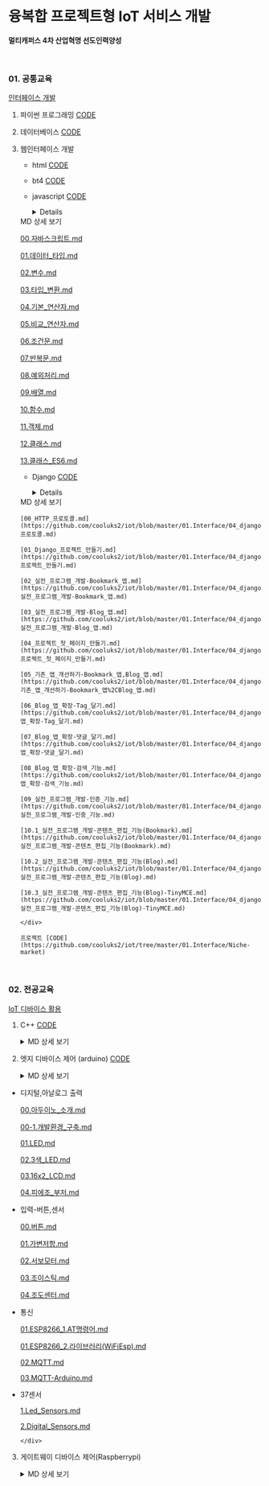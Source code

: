 # 융복합 프로젝트형 IoT 서비스 개발

**멀티캐퍼스 4차 산업혁명 선도인력양성**

<br>

### 01. 공통교육

<u>인터페이스 개발</u>

1.  파이썬 프로그래밍 [CODE](https://github.com/cooluks2/iot/tree/master/01.Interface/01_python)

2.  데이터베이스 [CODE](https://github.com/cooluks2/iot/tree/master/01.Interface/02_mariadb)

3.  웹인터페이스 개발

    -   html [CODE](https://github.com/cooluks2/iot/tree/master/01.Interface/03_webclient/html)

	-   bt4 [CODE](https://github.com/cooluks2/iot/tree/master/01.Interface/03_webclient/bt4)

    -   javascript [CODE](https://github.com/cooluks2/iot/tree/master/01.Interface/03_webclient/javascript)

	    <details>
    <summary>MD 상세 보기</summary>
        <div markdown="1">
    
    [00.자바스크립트.md](https://github.com/cooluks2/iot/blob/master/01.Interface/03_webclient/javascriptMD/00.자바스크립트.md)
        
    [01.데이터_타입.md](https://github.com/cooluks2/iot/blob/master/01.Interface/03_webclient/javascriptMD/01.데이터_타입.md)
        
	[02.변수.md](https://github.com/cooluks2/iot/blob/master/01.Interface/03_webclient/javascriptMD/02.변수.md)
        
	[03.타입_변환.md](https://github.com/cooluks2/iot/blob/master/01.Interface/03_webclient/javascriptMD/03.타입_변환.md)
        
	[04.기본_연산자.md](https://github.com/cooluks2/iot/blob/master/01.Interface/03_webclient/javascriptMD/04.기본_연산자.md)
        
	[05.비교_연산자.md](https://github.com/cooluks2/iot/blob/master/01.Interface/03_webclient/javascriptMD/05.비교_연산자.md)
        
	[06.조건문.md](https://github.com/cooluks2/iot/blob/master/01.Interface/03_webclient/javascriptMD/06.조건문.md)
        
	[07.반복문.md](https://github.com/cooluks2/iot/blob/master/01.Interface/03_webclient/javascriptMD/07.반복문.md)
        
	[08.예외처리.md](https://github.com/cooluks2/iot/blob/master/01.Interface/03_webclient/javascriptMD/08.예외처리.md)
        
	[09.배열.md](https://github.com/cooluks2/iot/blob/master/01.Interface/03_webclient/javascriptMD/09.배열.md)
        
	[10.함수.md](https://github.com/cooluks2/iot/blob/master/01.Interface/03_webclient/javascriptMD/10.함수.md)
        
	[11.객체.md](https://github.com/cooluks2/iot/blob/master/01.Interface/03_webclient/javascriptMD/11.객체.md)
        
	[12.클래스.md](https://github.com/cooluks2/iot/blob/master/01.Interface/03_webclient/javascriptMD/12.클래스.md)
        
	[13.클래스_ES6.md](https://github.com/cooluks2/iot/blob/master/01.Interface/03_webclient/javascriptMD/13.클래스_ES6.md)
        </div>
    
    </details>
    
    -   Django [CODE](https://github.com/cooluks2/iot/tree/master/01.Interface/04_django/webapp1)
    
    	<details>
    <summary>MD 상세 보기</summary>
    	<div markdown="1">
    
    	[00_HTTP_프로토콜.md](https://github.com/cooluks2/iot/blob/master/01.Interface/04_django/00_HTTP_프로토콜.md)
        
    	[01_Django_프로젝트_만들기.md](https://github.com/cooluks2/iot/blob/master/01.Interface/04_django/01_Django_프로젝트_만들기.md)
    
        [02_실전_프로그램_개발-Bookmark_앱.md](https://github.com/cooluks2/iot/blob/master/01.Interface/04_django/02_실전_프로그램_개발-Bookmark_앱.md)
        
        [03_실전_프로그램_개발-Blog_앱.md](https://github.com/cooluks2/iot/blob/master/01.Interface/04_django/03_실전_프로그램_개발-Blog_앱.md)
    
    	[04_프로젝트_첫_페이지_만들기.md](https://github.com/cooluks2/iot/blob/master/01.Interface/04_django/04_프로젝트_첫_페이지_만들기.md)
    
    	[05_기존_앱_개선하기-Bookmark_앱,Blog_앱.md](https://github.com/cooluks2/iot/blob/master/01.Interface/04_django/05_기존_앱_개선하기-Bookmark_앱%2CBlog_앱.md)
    
    	[06_Blog_앱_확장-Tag_달기.md](https://github.com/cooluks2/iot/blob/master/01.Interface/04_django/06_Blog_앱_확장-Tag_달기.md)
    
    	[07_Blog_앱_확장-댓글_달기.md](https://github.com/cooluks2/iot/blob/master/01.Interface/04_django/07_Blog_앱_확장-댓글_달기.md)
    
    	[08_Blog_앱_확장-검색_기능.md](https://github.com/cooluks2/iot/blob/master/01.Interface/04_django/08_Blog_앱_확장-검색_기능.md)
    
    	[09_실전_프로그램_개발-인증_기능.md](https://github.com/cooluks2/iot/blob/master/01.Interface/04_django/09_실전_프로그램_개발-인증_기능.md)
    
    	[10.1_실전_프로그램_개발-콘텐츠_편집_기능(Bookmark).md](https://github.com/cooluks2/iot/blob/master/01.Interface/04_django/10.1_실전_프로그램_개발-콘텐츠_편집_기능(Bookmark).md)
    
    	[10.2_실전_프로그램_개발-콘텐츠_편집_기능(Blog).md](https://github.com/cooluks2/iot/blob/master/01.Interface/04_django/10.2_실전_프로그램_개발-콘텐츠_편집_기능(Blog).md)
    
    	[10.3_실전_프로그램_개발-콘텐츠_편집_기능(Blog)-TinyMCE.md](https://github.com/cooluks2/iot/blob/master/01.Interface/04_django/10.3_실전_프로그램_개발-콘텐츠_편집_기능(Blog)-TinyMCE.md)
    
    	</div>
    </details>
    
        프로젝트 [CODE](https://github.com/cooluks2/iot/tree/master/01.Interface/Niche-market)

<br>

### 02. 전공교육

<u>IoT 디바이스 활용</u>

1.  C++ [CODE](https://github.com/cooluks2/iot/tree/master/02.device/c%2B%2B)
	
    <details>
    <summary>MD 상세 보기</summary>
    	<div markdown="1">

	[00.개발환경_구축.md](https://github.com/cooluks2/iot/blob/master/02.device/c%2B%2BMD/00.개발환경_구축.md)
    
	[01.HelloWorld.md](https://github.com/cooluks2/iot/blob/master/02.device/c%2B%2BMD/01.HelloWorld.md)
    
	[02.제어_구조와_배열.md](https://github.com/cooluks2/iot/blob/master/02.device/c%2B%2BMD/02.제어_구조와_배열.md)
    
	[03.함수와_문자열.md](https://github.com/cooluks2/iot/blob/master/02.device/c%2B%2BMD/03.함수와_문자열.md)
    
	[04.클래스와_객체.md](https://github.com/cooluks2/iot/blob/master/02.device/c%2B%2BMD/04.클래스와_객체.md)
    
	[05-2.객체와_함수.md](https://github.com/cooluks2/iot/blob/master/02.device/c%2B%2BMD/05-2.객체와_함수.md)
    
	[05.생성자와_접근제한자.md](https://github.com/cooluks2/iot/blob/master/02.device/c%2B%2BMD/05.생성자와_접근제한자.md)
    
	[06.객체_배열.md](https://github.com/cooluks2/iot/blob/master/02.device/c%2B%2BMD/06.객체_배열.md)
    
	[07.포인터와_동적_객체_생성.md](https://github.com/cooluks2/iot/blob/master/02.device/c%2B%2BMD/07.포인터와_동적_객체_생성.md)
    
	[08.복사생성자와_정적멤버.md](https://github.com/cooluks2/iot/blob/master/02.device/c%2B%2BMD/08.복사생성자와_정적멤버.md)
    
	[09.상속.md](https://github.com/cooluks2/iot/blob/master/02.device/c%2B%2BMD/09.상속.md)
    
		</div>
    
    </details>


2.  엣지 디바이스 제어 (arduino) [CODE](https://github.com/cooluks2/iot/tree/master/02.device/arduino)
    
    <details>
    <summary>MD 상세 보기</summary>
    	<div markdown="1">
    
    
-   디지털,아날로그 출력
    
    [00.아두이노_소개.md](https://github.com/cooluks2/iot/blob/master/02.device/arduinoMD/01.디지털%2C아날로그_출력/00.아두이노_소개.md)
    
    [00-1.개발환경_구축.md](https://github.com/cooluks2/iot/blob/master/02.device/arduinoMD/01.디지털%2C아날로그_출력/00-1.개발환경_구축.md)
    
    [01.LED.md](https://github.com/cooluks2/iot/blob/master/02.device/arduinoMD/01.디지털%2C아날로그_출력/01.LED.md)
    
    [02.3색_LED.md](https://github.com/cooluks2/iot/blob/master/02.device/arduinoMD/01.디지털%2C아날로그_출력/02.3색_LED.md)
    
    [03.16x2_LCD.md](https://github.com/cooluks2/iot/blob/master/02.device/arduinoMD/01.디지털%2C아날로그_출력/03.16x2_LCD.md)
    
    [04.피에조_부저.md](https://github.com/cooluks2/iot/blob/master/02.device/arduinoMD/01.디지털%2C아날로그_출력/04.피에조_부저.md)
    
-   입력-버튼,센서
    
    [00.버튼.md](https://github.com/cooluks2/iot/blob/master/02.device/arduinoMD/02.입력-버튼%2C센서/00.버튼.md)
    
    [01.가변저항.md](https://github.com/cooluks2/iot/blob/master/02.device/arduinoMD/02.입력-버튼%2C센서/01.가변저항.md)
    
    [02.서보모터.md](https://github.com/cooluks2/iot/blob/master/02.device/arduinoMD/02.입력-버튼%2C센서/02.서보모터.md)
    
    [03.조이스틱.md](https://github.com/cooluks2/iot/blob/master/02.device/arduinoMD/02.입력-버튼%2C센서/03.조이스틱.md)
    
    [04.조도센터.md](https://github.com/cooluks2/iot/blob/master/02.device/arduinoMD/02.입력-버튼%2C센서/04.조도센터.md)
    
-   통신
    
    [01.ESP8266_1.AT명령어.md](https://github.com/cooluks2/iot/blob/master/02.device/arduinoMD/04.통신/01.ESP8266_1.AT명령어.md)
    
    [01.ESP8266_2.라이브러리(WiFiEsp).md](https://github.com/cooluks2/iot/blob/master/02.device/arduinoMD/04.통신/01.ESP8266_2.라이브러리(WiFiEsp).md)
    
    [02.MQTT.md](https://github.com/cooluks2/iot/blob/master/02.device/arduinoMD/04.통신/02.MQTT.md)
    
    [03.MQTT-Arduino.md](https://github.com/cooluks2/iot/blob/master/02.device/arduinoMD/04.통신/03.MQTT-Arduino.md)
    
-   37센서
    
    [1.Led_Sensors.md](https://github.com/cooluks2/iot/blob/master/02.device/arduinoMD/05.37센서/1.Led_Sensors.md)
    
    [2.Digital_Sensors.md](https://github.com/cooluks2/iot/blob/master/02.device/arduinoMD/05.37센서/2.Digital_Sensors.md)
    

		</div>
    </details>
    
3.  게이트웨이 디바이스 제어(Raspberrypi)

    <details>
    <summary>MD 상세 보기</summary>
    	<div markdown="1">

    -   추가중
		</div>
    </details>



